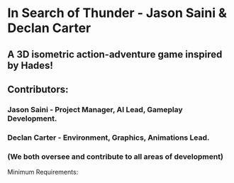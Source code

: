 # In Search of Thunder - Jason Saini & Declan Carter
## A 3D isometric action-adventure game inspired by Hades!

## Contributors:
### Jason Saini -  Project Manager, AI Lead, Gameplay Development. 
### Declan Carter - Environment, Graphics, Animations Lead.
### (We both oversee and contribute to all areas of development)


Minimum Requirements:

